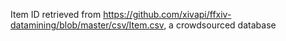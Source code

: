 Item ID retrieved from https://github.com/xivapi/ffxiv-datamining/blob/master/csv/Item.csv, a crowdsourced database

